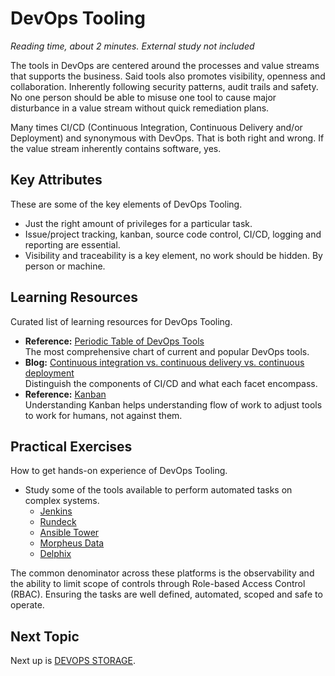 # DevOps Tooling
*Reading time, about 2 minutes. External study not included*

The tools in DevOps are centered around the processes and value streams that supports the business. Said tools also promotes visibility, openness and collaboration. Inherently following security patterns, audit trails and safety. No one person should be able to misuse one tool to cause major disturbance in a value stream without quick remediation plans.

Many times CI/CD (Continuous Integration, Continuous Delivery and/or Deployment) and synonymous with DevOps. That is both right and wrong. If the value stream inherently contains software, yes. 

## Key Attributes
These are some of the key elements of DevOps Tooling.

- Just the right amount of privileges for a particular task.
- Issue/project tracking, kanban, source code control, CI/CD, logging and reporting are essential.
- Visibility and traceability is a key element, no work should be hidden. By person or machine.

## Learning Resources
Curated list of learning resources for DevOps Tooling.

- **Reference:** [Periodic Table of DevOps Tools](https://xebialabs.com/periodic-table-of-devops-tools/)<br />
  The most comprehensive chart of current and popular DevOps tools.
- **Blog:** [Continuous integration vs. continuous delivery vs. continuous deployment](https://www.atlassian.com/continuous-delivery/principles/continuous-integration-vs-delivery-vs-deployment)<br />
  Distinguish the components of CI/CD and what each facet encompass.
- **Reference:** [Kanban](https://www.agilealliance.org/glossary/kanban/)<br />
  Understanding Kanban helps understanding flow of work to adjust tools to work for humans, not against them.

## Practical Exercises
How to get hands-on experience of DevOps Tooling.

- Study some of the tools available to perform automated tasks on complex systems.
  - [Jenkins](https://jenkins.io)
  - [Rundeck](https://rundeck.com)
  - [Ansible Tower](https://redhat.com/ansible)
  - [Morpheus Data](https://www.morpheusdata.com/)
  - [Delphix](https://delphix.com)

The common denominator across these platforms is the observability and the ability to limit scope of controls through Role-based Access Control (RBAC). Ensuring the tasks are well defined, automated, scoped and safe to operate.

## Next Topic
Next up is [DEVOPS STORAGE](DEVOPS_STORAGE.md).
